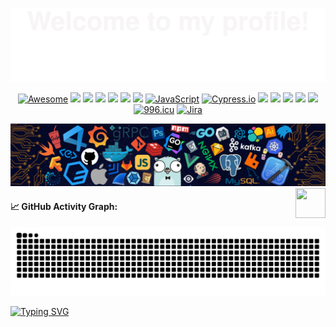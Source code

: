 ![](assets/Bottom_up.svg)


<!--   my-icons -->
<p align="center">
    <!-- <a href="https://gitpod.io/from-referrer/" rel="nofollow">
    <img src="https://camo.githubusercontent.com/6d5cc21f7c63bda76f682cd92905510feedb519f8af7b37b83e732eed068bbdc/68747470733a2f2f696d672e736869656c64732e696f2f62616467652f476974706f642d72656164792d2d746f2d2d636f64652d3930386138353f6c6f676f3d676974706f64" alt="Gitpod ready-to-code" data-canonical-src="https://img.shields.io/badge/Gitpod-ready--to--code-908a85?logo=gitpod" style="max-width: 100%;">
  </a> -->
    <a href="https://github.com/sindresorhus/awesome#readme"><img src="https://awesome.re/badge.svg" alt="Awesome"></a>
    <a href="ChatGPT"><img src="https://img.shields.io/badge/ChatGPT-74aa9c?style=for-the-badge&logo=openai&logoColor=white"></a>
    <a href="https://github.com/python/cpython"><img src="https://img.shields.io/badge/Python-3.12-FF1493.svg"></a>
    <a href="PyTorch"><img src="http://img.shields.io/badge/-PyTorch-eee?style=flat-square&logo=pytorch&logoColor=EE4C2C"></a>
    <a href="TensorFlow"><img src="http://img.shields.io/badge/-TensorFlow-eee?style=flat-square&logo=tensorflow&logoColor=FF6F00"></a>
    <a href="OpenCV"><img src="https://img.shields.io/badge/-OpenCV-444444?style=flat&logo=OpenCV"></a>
    <a href="PyQt"><img src="https://img.shields.io/badge/-PyQt-004400?style=flat&logo=Qt"></a>
    <a href="https://developer.mozilla.org/"><img src="https://img.shields.io/badge/JavaScript-323330.svg?logo=javascript&logoColor=F7DF1E" alt="JavaScript" /></a>
    <a href="https://www.cypress.io/"><img src="https://img.shields.io/badge/tested%20with-Cypress-04C38E.svg" alt="Cypress.io" /></a>
    <a href="MySQL"><img src="https://img.shields.io/badge/-MySQL-444444?style=flat&logo=MySQL"></a>
    <a href="SQLite"><img src="https://img.shields.io/badge/-SQLite-444444?style=flat&logo=SQLite"></a>
    <a href="https://www.postgresql.org"><img src="https://img.shields.io/badge/-PostgreSQL-336791?style=flat-square&logo=postgresql&logoColor=white"></a>
    <a href="Bash"><img src="https://img.shields.io/badge/-Bash-444444?style=flat&logo=GnuBash"></a>
    <a href="https://www.docker.com/"><img src="https://img.shields.io/badge/-Docker-2496ED?style=flat-square&logo=docker&logoColor=white"></a>
    <a href="https://996.icu"><img src="https://img.shields.io/badge/link-996.icu-red.svg" alt="996.icu" /></a>
    <a href="https://www.atlassian.com/software/jira"><img src="https://img.shields.io/badge/JIRA-0052CC?logo=jira" alt="Jira" /></a>
    <!--  <a href="https://www.cypress.io/" rel="nofollow"><img src="https://camo.githubusercontent.com/16428bf59999e11f6c40a85fd6ac1e6ac7f040065a9107e94647020f3135676b/68747470733a2f2f696d672e736869656c64732e696f2f62616467652f746573746564253230776974682d437970726573732d3034433338452e737667" alt="Cypress.io" data-canonical-src="https://img.shields.io/badge/tested%20with-Cypress-04C38E.svg" style="max-width: 100%;"></a>  -->
    

</p>    
<!--     
  <a href="https://github.com/BEPb/BEPb/stargazers"><img src="https://img.shields.io/github/stars/BEPb/BEPb.svg?logo=github"></a>
    <a href="https://github.com/BEPb/BEPb/network/members"><img src="https://img.shields.io/github/forks/BEPb/BEPb.svg?color=blue&logo=github"></a>
    <img src="https://visitor-badge.laobi.icu/badge?page_id=BEPb.BEPb" alt="visitors"/>    -->


<!--   my-header-img -->
![](./src/header_.png)
<a href="https://www.python.org/"><img src="https://upload.wikimedia.org/wikipedia/commons/c/c3/Python-logo-notext.svg" align="right" height="48" width="48" ></a>


<!--  [![996.icu](https://img.shields.io/badge/link-996.icu-red.svg)](https://996.icu)  -->


#### 📈 GitHub Activity Graph:
<picture>
  <source media="(prefers-color-scheme: dark)" srcset="https://raw.githubusercontent.com/MackDing/MackDing/output/github-contribution-grid-snake-dark.svg" />
  <source media="(prefers-color-scheme: light)" srcset="https://raw.githubusercontent.com/MackDing/MackDing/output/github-contribution-grid-snake.svg" />
  <img alt="github-snake" src="https://raw.githubusercontent.com/MackDing/MackDing/output/github-contribution-grid-snake.svg" />
</picture>


<!--   my-ticker -->    
[![Typing SVG](https://readme-typing-svg.demolab.com?font=Fira+Code&pause=1000&width=435&lines=Welcome+to+the+code+symphony+%F0%9F%8E%B6;every+line+of+code+is+a+rythem+;Hi+there+%F0%9F%91%8B%2C+I+am+Mack+Ding;Welcome+to+My+Profile!+%F0%9F%8E%B5)](https:git.io/typing-svg)



